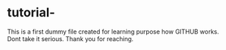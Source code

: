 # tutorial-
This is a first dummy file created for learning purpose how GITHUB works.
Dont take it serious.
Thank you for reaching.
